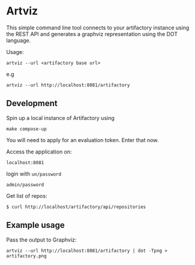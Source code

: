 # Artviz

This simple command line tool connects to your artifactory instance using the REST API and generates a graphviz representation using the DOT language.

Usage:

    artviz --url <artifactory base url>

e.g

    artviz --url http://localhost:8081/artifactory

## Development

Spin up a local instance of Artifactory using

    make compose-up

You will need to apply for an evaluation token. Enter that now.

Access the application on:
    
    localhost:8081

login with `un/password`

    admin/password


Get list of repos:

    $ curl http://localhost/artifactory/api/repositories


## Example usage

Pass the output to Graphviz:

    artviz --url http://localhost:8081/artifactory | dot -Tpng > artifactory.png  